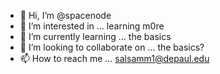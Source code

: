 - 👋 Hi, I’m @spacenode
- 👀 I’m interested in ... learning m0re
- 🌱 I’m currently learning ... the basics
- 💞️ I’m looking to collaborate on ... the basics?
- 📫 How to reach me ... salsamm1@depaul.edu

<!---
spacenode/spacenode is a ✨ special ✨ repository because its `README.md` (this file) appears on your GitHub profile.
You can click the Preview link to take a look at your changes.
--->
